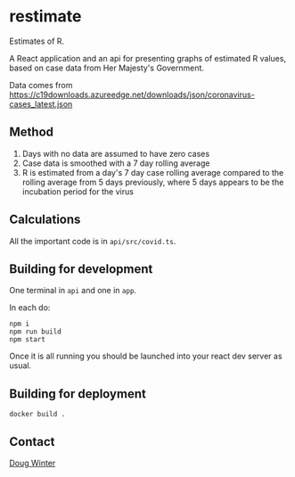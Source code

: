 # restimate

Estimates of R.

A React application and an api for presenting graphs of estimated R values, based on case data from Her Majesty's Government.

Data comes from https://c19downloads.azureedge.net/downloads/json/coronavirus-cases_latest.json

## Method

1. Days with no data are assumed to have zero cases
2. Case data is smoothed with a 7 day rolling average
3. R is estimated from a day's 7 day case rolling average compared to the rolling average from 5 days previously, where 5 days appears to be the incubation period for the virus

## Calculations

All the important code is in `api/src/covid.ts`.

## Building for development

One terminal in `api` and one in `app`.

In each do:

    npm i
    npm run build
    npm start

Once it is all running you should be launched into your react dev server as usual.

## Building for deployment

    docker build .

## Contact

[Doug Winter](mailto:doug@winter.cx)

